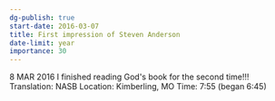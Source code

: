 ```yaml
---
dg-publish: true
start-date: 2016-03-07
title: First impression of Steven Anderson
date-limit: year
importance: 30
---
```


8 MAR 2016
I finished reading God's book for the second time!!!  
Translation: NASB
Location: Kimberling, MO
Time: 7:55 (began 6:45)